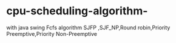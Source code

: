 # cpu-scheduling-algorithm-
with java swing 
Fcfs algorithm
SJFP ,SJF_NP,Round robin,Priority Preemptive,Priority Non-Preemptive
